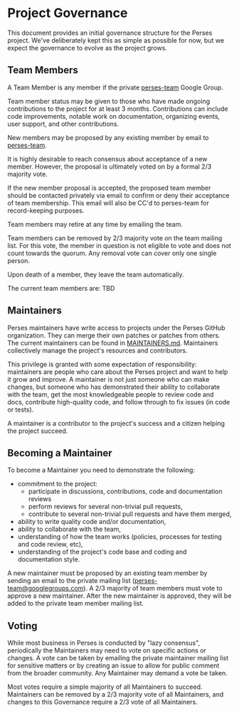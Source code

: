 # Project Governance

This document provides an initial governance structure for the Perses project.
We've deliberately kept this as simple as possible for now, but 
we expect the governance to evolve as the project grows.

## Team Members

A Team Member is any member if the private [perses-team](perses-team@googlegroups.com)
Google Group.

Team member status may be given to those who have made ongoing contributions to
the project for at least 3 months. Contributions can include 
code improvements, notable work on documentation, organizing events,
user support, and other contributions.

New members may be proposed by any existing member by email to 
[perses-team](perses-team@googlegroups.com).

It is highly desirable to reach consensus about acceptance of a new member.
However, the proposal is ultimately voted on by a formal 2/3 majority vote.

If the new member proposal is accepted, the proposed team member should be
contacted privately via email to confirm or deny their acceptance of team
membership. This email will also be CC'd to perses-team for record-keeping
purposes.

Team members may retire at any time by emailing the team.

Team members can be removed by 2/3 majority vote on the team mailing list. For
this vote, the member in question is not eligible to vote and does not count
towards the quorum. Any removal vote can cover only one single person.

Upon death of a member, they leave the team automatically.

The current team members are:
TBD

## Maintainers

Perses maintainers have write access to projects under the Perses GitHub organization.
They can merge their own patches or patches from others. The current maintainers
can be found in [MAINTAINERS.md](./MAINTAINERS.md).  Maintainers collectively
manage the project's resources and contributors.

This privilege is granted with some expectation of responsibility: maintainers
are people who care about the Perses project and want to help it grow and
improve. A maintainer is not just someone who can make changes, but someone who
has demonstrated their ability to collaborate with the team, get the most
knowledgeable people to review code and docs, contribute high-quality code, and
follow through to fix issues (in code or tests).

A maintainer is a contributor to the project's success and a citizen helping
the project succeed.

## Becoming a Maintainer

To become a Maintainer you need to demonstrate the following:

  * commitment to the project:
    * participate in discussions, contributions, code and documentation reviews
    * perform reviews for several non-trivial pull requests,
    * contribute to several non-trivial pull requests and have them merged,
  * ability to write quality code and/or documentation,
  * ability to collaborate with the team,
  * understanding of how the team works (policies, processes for testing and code review, etc),
  * understanding of the project's code base and coding and documentation style.

A new maintainer must be proposed by an existing team member by sending an email to the
private mailing list (perses-team@googlegroups.com). A 2/3 majority of team members
must vote to approve a new maintainer. After the new maintainer is approved, they will 
be added to the private team member mailing list.

## Voting

While most business in Perses is conducted by "lazy consensus", periodically
the Maintainers may need to vote on specific actions or changes.
A vote can be taken by emailing the private maintainer mailing list for sensitive
matters or by creating an issue to allow for public comment from the broader
community. Any Maintainer may demand a vote be taken.

Most votes require a simple majority of all Maintainers to succeed. Maintainers
can be removed by a 2/3 majority vote of all Maintainers, and changes to this
Governance require a 2/3 vote of all Maintainers.
